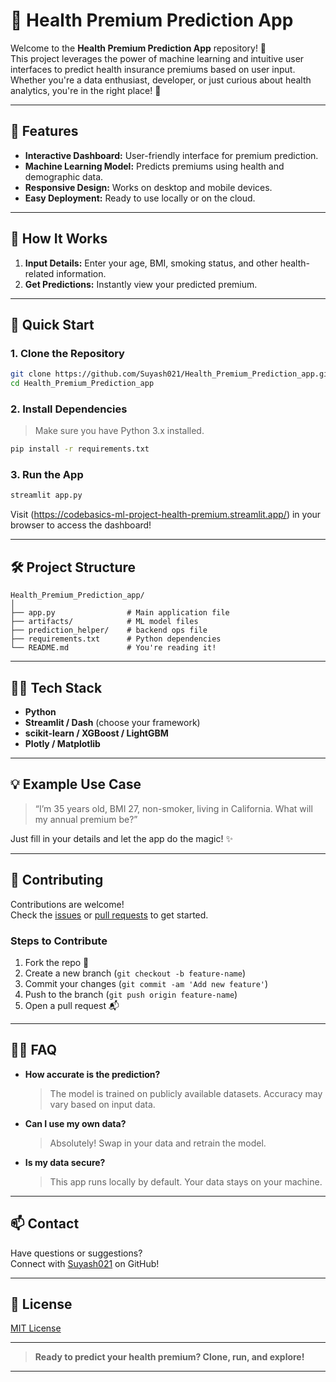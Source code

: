 # 🏥 Health Premium Prediction App

Welcome to the **Health Premium Prediction App** repository! 🚀  
This project leverages the power of machine learning and intuitive user interfaces to predict health insurance premiums based on user input. Whether you're a data enthusiast, developer, or just curious about health analytics, you're in the right place! 🎯

---

## 🌟 Features

- **Interactive Dashboard:** User-friendly interface for premium prediction.
- **Machine Learning Model:** Predicts premiums using health and demographic data.
- **Responsive Design:** Works on desktop and mobile devices.
- **Easy Deployment:** Ready to use locally or on the cloud.

---

## 🧐 How It Works

1. **Input Details:** Enter your age, BMI, smoking status, and other health-related information.
2. **Get Predictions:** Instantly view your predicted premium.

---

## 🚀 Quick Start

### 1. Clone the Repository

```bash
git clone https://github.com/Suyash021/Health_Premium_Prediction_app.git
cd Health_Premium_Prediction_app
```

### 2. Install Dependencies

> Make sure you have Python 3.x installed.

```bash
pip install -r requirements.txt
```

### 3. Run the App

```bash
streamlit app.py
```

Visit (https://codebasics-ml-project-health-premium.streamlit.app/) in your browser to access the dashboard!

---

## 🛠️ Project Structure

```
Health_Premium_Prediction_app/
│
├── app.py                # Main application file
├── artifacts/            # ML model files
├── prediction_helper/    # backend ops file
├── requirements.txt      # Python dependencies
└── README.md             # You're reading it!
```

---

## 🧑‍💻 Tech Stack

- **Python**
- **Streamlit / Dash** (choose your framework)
- **scikit-learn / XGBoost / LightGBM**
- **Plotly / Matplotlib**

---

## 💡 Example Use Case

> “I’m 35 years old, BMI 27, non-smoker, living in California. What will my annual premium be?”

Just fill in your details and let the app do the magic! ✨

---

## 🤝 Contributing

Contributions are welcome!  
Check the [issues](https://github.com/Suyash021/Health_Premium_Prediction_app/issues) or [pull requests](https://github.com/Suyash021/Health_Premium_Prediction_app/pulls) to get started.

### Steps to Contribute

1. Fork the repo 🍴
2. Create a new branch (`git checkout -b feature-name`)
3. Commit your changes (`git commit -am 'Add new feature'`)
4. Push to the branch (`git push origin feature-name`)
5. Open a pull request 📬

---

## 🙋‍♂️ FAQ

- **How accurate is the prediction?**  
  > The model is trained on publicly available datasets. Accuracy may vary based on input data.

- **Can I use my own data?**  
  > Absolutely! Swap in your data and retrain the model.

- **Is my data secure?**  
  > This app runs locally by default. Your data stays on your machine.

---

## 📫 Contact

Have questions or suggestions?  
Connect with [Suyash021](https://github.com/Suyash021) on GitHub!

---

## 🌈 License

[MIT License](LICENSE)

---

> **Ready to predict your health premium? Clone, run, and explore!**

---
